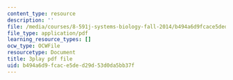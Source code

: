 ```yaml
---
content_type: resource
description: ''
file: /media/courses/8-591j-systems-biology-fall-2014/b494a6d9fcace5ded29d53d0da5bb37f_zJTVMkGe8-8.pdf
file_type: application/pdf
learning_resource_types: []
ocw_type: OCWFile
resourcetype: Document
title: 3play pdf file
uid: b494a6d9-fcac-e5de-d29d-53d0da5bb37f
---
```

